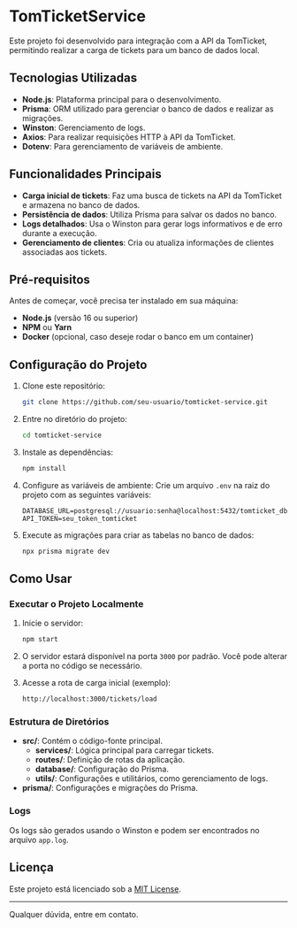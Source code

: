 # TomTicketService

Este projeto foi desenvolvido para integração com a API da TomTicket, permitindo realizar a carga de tickets para um banco de dados local.

## Tecnologias Utilizadas

- **Node.js**: Plataforma principal para o desenvolvimento.
- **Prisma**: ORM utilizado para gerenciar o banco de dados e realizar as migrações.
- **Winston**: Gerenciamento de logs.
- **Axios**: Para realizar requisições HTTP à API da TomTicket.
- **Dotenv**: Para gerenciamento de variáveis de ambiente.

## Funcionalidades Principais

- **Carga inicial de tickets**: Faz uma busca de tickets na API da TomTicket e armazena no banco de dados.
- **Persistência de dados**: Utiliza Prisma para salvar os dados no banco.
- **Logs detalhados**: Usa o Winston para gerar logs informativos e de erro durante a execução.
- **Gerenciamento de clientes**: Cria ou atualiza informações de clientes associadas aos tickets.

## Pré-requisitos

Antes de começar, você precisa ter instalado em sua máquina:

- **Node.js** (versão 16 ou superior)
- **NPM** ou **Yarn**
- **Docker** (opcional, caso deseje rodar o banco em um container)

## Configuração do Projeto

1. Clone este repositório:
   ```bash
   git clone https://github.com/seu-usuario/tomticket-service.git
   ```

2. Entre no diretório do projeto:
   ```bash
   cd tomticket-service
   ```

3. Instale as dependências:
   ```bash
   npm install
   ```

4. Configure as variáveis de ambiente:
   Crie um arquivo `.env` na raiz do projeto com as seguintes variáveis:
   ```env
   DATABASE_URL=postgresql://usuario:senha@localhost:5432/tomticket_db
   API_TOKEN=seu_token_tomticket
   ```

5. Execute as migrações para criar as tabelas no banco de dados:
   ```bash
   npx prisma migrate dev
   ```

## Como Usar

### Executar o Projeto Localmente

1. Inicie o servidor:
   ```bash
   npm start
   ```

2. O servidor estará disponível na porta `3000` por padrão. Você pode alterar a porta no código se necessário.

3. Acesse a rota de carga inicial (exemplo):
   ```bash
   http://localhost:3000/tickets/load
   ```

### Estrutura de Diretórios

- **src/**: Contém o código-fonte principal.
  - **services/**: Lógica principal para carregar tickets.
  - **routes/**: Definição de rotas da aplicação.
  - **database/**: Configuração do Prisma.
  - **utils/**: Configurações e utilitários, como gerenciamento de logs.
- **prisma/**: Configurações e migrações do Prisma.

### Logs

Os logs são gerados usando o Winston e podem ser encontrados no arquivo `app.log`.

## Licença

Este projeto está licenciado sob a [MIT License](LICENSE).

---

Qualquer dúvida, entre em contato.
